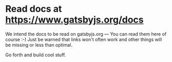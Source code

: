 # Read docs at https://www.gatsbyjs.org/docs

We intend the docs to be read on gatsbyjs.org — You can read them here of course :-) Just be warned that links won't often work and other things will be missing or less than optimal.

Go forth and build cool stuff.
